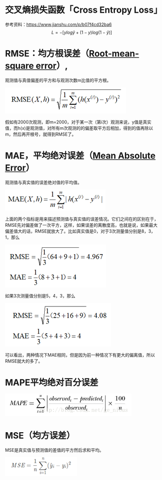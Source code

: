 # 交叉熵损失函数「Cross Entropy Loss」

参考资料：https://www.jianshu.com/p/b07f4cd32ba6
$$L=-[ylog\widehat{y}+(1-y)log(1-\widehat{y})]$$

# RMSE：均方根误差（[Root-mean-square error](https://en.wikipedia.org/wiki/Root-mean-square_deviation)）,

观测值与真值偏差的平方和与观测次数m比值的平方根。

![img](损失函数.assets/f1.png)

假如有2000次观测，即m=2000，对于某一次（第i次）观测来说，y值是真实值，而h(x)是观测值，对所有m次观测的的偏差取平方后相加，得到的值再除以m，然后再开根号，就得到RMSE了。

# MAE，平均绝对误差（[Mean Absolute Error](https://en.wikipedia.org/wiki/Mean_absolute_error)）

观测值与真实值的误差绝对值的平均值。

![img](损失函数.assets/f2.png)

上面的两个指标是用来描述预测值与真实值的误差情况。它们之间在的区别在于，RMSE先对偏差做了一次平方，这样，如果误差的离散度高，也就是说，如果最大偏差值大的话，RMSE就放大了。比如真实值是0，对于3次测量值分别是8，3，1，那么

![img](损失函数.assets/f3.png)

如果3次测量值分别是5，4，3，那么

![img](损失函数.assets/f4.png)

可以看出，两种情况下MAE相同，但是因为前一种情况下有更大的偏离值，所以RMSE就大的多了。

# MAPE平均绝对百分误差

![img](损失函数.assets/20180306161423995)

# MSE（均方误差）

MSE是真实值与预测值的差值的平方然后求和平均。

![img](损失函数.assets/1850580-20200213101106265-123618135.png)